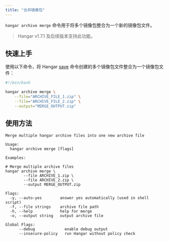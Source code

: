 ```yaml
---
title: "合并镜像包"
---
```


`hangar archive merge` 命令用于将多个镜像包整合为一个新的镜像包文件。

> Hangar v1.7.1 及后续版本支持此功能。

## 快速上手

使用以下命令，将 Hangar [save](/docs/v1.9/save/save) 命令创建的多个镜像包文件整合为一个镜像包文件：

```bash
#!/bin/bash

hangar archive merge \
    --file="ARCHIVE_FILE_1.zip" \
    --file="ARCHIVE_FILE_2.zip" \
    --output="MERGE_OUTPUT.zip"
```

## 使用方法

```text title="hangar archive merge --help"
Merge multiple hangar archive files into one new archive file

Usage:
  hangar archive merge [flags]

Examples:

# Merge multiple archive files
hangar archive merge \
        --file ARCHIVE_1.zip \
        --file ARCHIVE_2.zip \
        --output MERGE_OUTPUT.zip

Flags:
  -y, --auto-yes        answer yes automatically (used in shell script)
  -f, --file strings    archive file path
  -h, --help            help for merge
  -o, --output string   output archive file

Global Flags:
      --debug             enable debug output
      --insecure-policy   run Hangar without policy check
```
